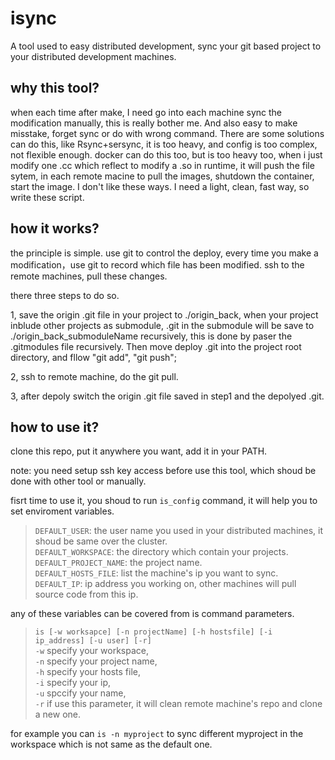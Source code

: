 # isync

A tool used to easy distributed development, sync your git based project to your distributed development machines.

## why this tool?

when each time after make, I need go into each machine sync the modification manually, this is really bother me. And also easy to make misstake, forget sync or do with wrong command. There are some solutions can do this, like Rsync+sersync, it is too heavy, and config is too complex, not flexible enough. docker can do this too, but is too heavy too, when i just modify one .cc which reflect to modify a .so in runtime, it will push the file sytem, in each remote macine to pull the images, shutdown the container, start the image.
I don't like these ways. I need a light, clean, fast way, so write these script.

## how it works?

the principle is simple. use git to control the deploy, every time you make a modification，use git to record which file has been modified. ssh to the remote machines, pull these changes.

there three steps to do so.

1, save the origin .git file in your project to ./origin_back, when your project inblude other projects as submodule, .git in the submodule will be save to ./origin_back_submoduleName recursively, this is done by paser the .gitmodules file recursively. Then move deploy .git into the project root directory, and fllow "git add", "git push";

2, ssh to remote machine, do the git pull.

3, after depoly switch the origin .git file saved in step1 and the depolyed .git.


## how to use it?

clone this repo, put it anywhere you want, add it in your PATH.

note: you need setup ssh key access before use this tool, which shoud be done with other tool or manually.

fisrt time to use it, you shoud to run ```is_config``` command, it will help you to set enviroment variables.

>```DEFAULT_USER```:  the user name you used in your distributed machines, it shoud be same over the cluster. <br>
>```DEFAULT_WORKSPACE```: the directory which contain your projects. <br>
>```DEFAULT_PROJECT_NAME```: the project name. <br>
>```DEFAULT_HOSTS_FILE```: list the machine's ip you want to sync. <br>
>```DEFAULT_IP```: ip address you working on, other machines will pull source code from this ip. <br>

any of these variables can be covered from is command parameters.


>```is [-w worksapce] [-n projectName] [-h hostsfile] [-i ip_address] [-u user] [-r]``` <br>
>```-w``` specify your workspace,<br>
>```-n``` specify your project name,<br>
>```-h``` specify your hosts file,<br>
>```-i``` specify your ip,<br>
>```-u``` spccify your name,<br>
>```-r``` if use this parameter, it will clean remote machine's repo and clone a new one.<br>


for example you can ```is -n myproject``` to sync different myproject in the workspace which is not same as the default one.
